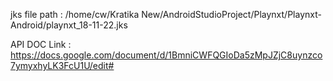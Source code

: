 
jks file path : /home/cw/Kratika New/AndroidStudioProject/Playnxt/Playnxt-Android/playnxt_18-11-22.jks

API DOC Link : https://docs.google.com/document/d/1BmniCWFQGIoDa5zMpJZjC8uynzco7ymyxhyLK3FcU1U/edit#

